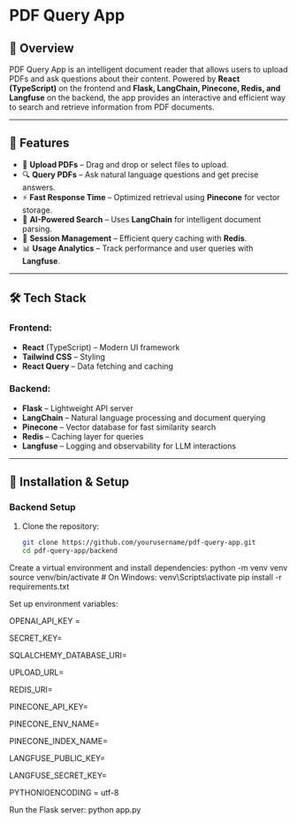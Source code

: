 # PDF Query App

## 📖 Overview
PDF Query App is an intelligent document reader that allows users to upload PDFs and ask questions about their content. Powered by **React (TypeScript)** on the frontend and **Flask, LangChain, Pinecone, Redis, and Langfuse** on the backend, the app provides an interactive and efficient way to search and retrieve information from PDF documents.

---

## 🚀 Features
- 📂 **Upload PDFs** – Drag and drop or select files to upload.
- 🔍 **Query PDFs** – Ask natural language questions and get precise answers.
- ⚡ **Fast Response Time** – Optimized retrieval using **Pinecone** for vector storage.
- 🧠 **AI-Powered Search** – Uses **LangChain** for intelligent document parsing.
- 🎯 **Session Management** – Efficient query caching with **Redis**.
- 📊 **Usage Analytics** – Track performance and user queries with **Langfuse**.

---

## 🛠️ Tech Stack
### **Frontend:**
- **React** (TypeScript) – Modern UI framework
- **Tailwind CSS** – Styling
- **React Query** – Data fetching and caching

### **Backend:**
- **Flask** – Lightweight API server
- **LangChain** – Natural language processing and document querying
- **Pinecone** – Vector database for fast similarity search
- **Redis** – Caching layer for queries
- **Langfuse** – Logging and observability for LLM interactions

---

## 🎯 Installation & Setup

### **Backend Setup**
1. Clone the repository:
   ```bash
   git clone https://github.com/yourusername/pdf-query-app.git
   cd pdf-query-app/backend


Create a virtual environment and install dependencies:
python -m venv venv
source venv/bin/activate   # On Windows: venv\Scripts\activate
pip install -r requirements.txt

Set up environment variables:


OPENAI_API_KEY = 


SECRET_KEY=


SQLALCHEMY_DATABASE_URI=

UPLOAD_URL=

 
REDIS_URI=

PINECONE_API_KEY= 

PINECONE_ENV_NAME=

PINECONE_INDEX_NAME=
 
LANGFUSE_PUBLIC_KEY= 

LANGFUSE_SECRET_KEY= 

PYTHONIOENCODING = utf-8


Run the Flask server:
python app.py
